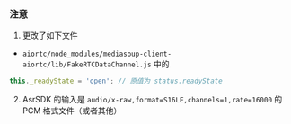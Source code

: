 ### 注意
1. 更改了如下文件 
- ```aiortc/node_modules/mediasoup-client-aiortc/lib/FakeRTCDataChannel.js``` 中的 
```js
this._readyState = 'open'; // 原值为 status.readyState
```

2. AsrSDK 的输入是 ```audio/x-raw,format=S16LE,channels=1,rate=16000``` 的 PCM 格式文件（或者其他）
